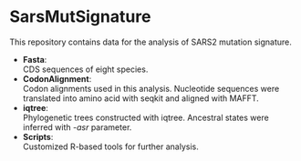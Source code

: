 # SarsMutSignature
This repository contains data for the analysis of SARS2 mutation signature.  
* __Fasta__:  
CDS sequences of eight species.  
* __CodonAlignment__:  
Codon alignments used in this analysis. Nucleotide sequences were translated into amino acid with seqkit and aligned with MAFFT.  
* __iqtree__:  
Phylogenetic trees constructed with iqtree. Ancestral states were inferred with _-asr_ parameter.  
* __Scripts__:  
Customized R-based tools for further analysis.  

